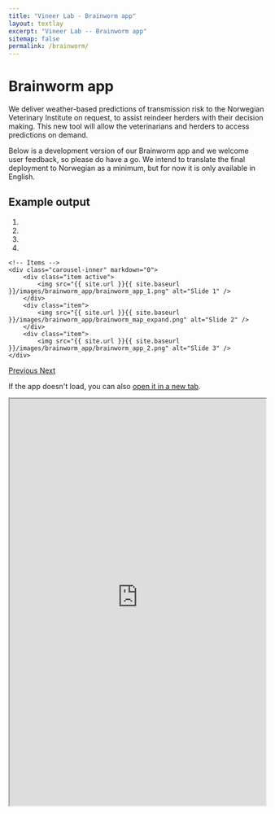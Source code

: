 ```yaml
---
title: "Vineer Lab - Brainworm app"
layout: textlay
excerpt: "Vineer Lab -- Brainworm app"
sitemap: false
permalink: /brainworm/
---
```


# Brainworm app

We deliver weather-based predictions of transmission risk to the Norwegian Veterinary Institute on request, to assist reindeer herders with their decision making. This new tool will allow the veterinarians and herders to access predictions on demand.

Below is a development version of our Brainworm app and we welcome user feedback, so please do have a go. We intend to translate the final deployment to Norwegian as a minimum, but for now it is only available in English.

## Example output 

<div markdown="0" id="carousel" class="carousel slide" data-ride="carousel" data-interval="2000" data-pause="hover" >
    <!-- Menu -->
    <ol class="carousel-indicators">
        <li data-target="#carousel" data-slide-to="0" class="active"></li>
        <li data-target="#carousel" data-slide-to="1"></li>
        <li data-target="#carousel" data-slide-to="2"></li>
        <li data-target="#carousel" data-slide-to="3"></li>
    </ol>

    <!-- Items -->
    <div class="carousel-inner" markdown="0">
        <div class="item active">
            <img src="{{ site.url }}{{ site.baseurl }}/images/brainworm_app/brainworm_app_1.png" alt="Slide 1" />
        </div>
        <div class="item">
            <img src="{{ site.url }}{{ site.baseurl }}/images/brainworm_app/brainworm_map_expand.png" alt="Slide 2" />
        </div>
        <div class="item">
            <img src="{{ site.url }}{{ site.baseurl }}/images/brainworm_app/brainworm_app_2.png" alt="Slide 3" />
    </div>
  <a class="left carousel-control" href="#carousel" role="button" data-slide="prev">
    <span class="glyphicon glyphicon-chevron-left" aria-hidden="true"></span>
    <span class="sr-only">Previous</span>
  </a>
  <a class="right carousel-control" href="#carousel" role="button" data-slide="next">
    <span class="glyphicon glyphicon-chevron-right" aria-hidden="true"></span>
    <span class="sr-only">Next</span>
  </a>
</div>


<p>If the app doesn't load, you can also <a href="https://0q8ner-hannah-vineer.shinyapps.io/livtsja-vikke-app/" target="_blank">open it in a new tab</a>.</p>

<iframe src="https://0q8ner-hannah-vineer.shinyapps.io/livtsja-vikke-app/" 
        width="100%" 
        height="800" 
        frameborder="2" 
        scrolling="no">
</iframe>
